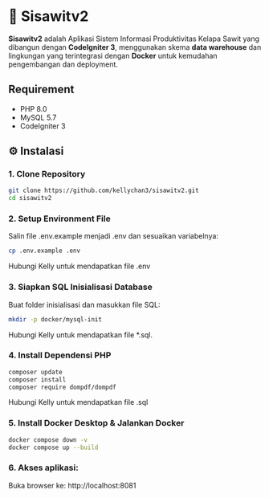 # 🌴 Sisawitv2

**Sisawitv2** adalah Aplikasi Sistem Informasi Produktivitas Kelapa Sawit yang dibangun dengan **CodeIgniter 3**, menggunakan skema **data warehouse** dan lingkungan yang terintegrasi dengan **Docker** untuk kemudahan pengembangan dan deployment.

## Requirement
- PHP 8.0
- MySQL 5.7
- CodeIgniter 3

## ⚙️ Instalasi

### 1. Clone Repository

```bash
git clone https://github.com/kellychan3/sisawitv2.git
cd sisawitv2
```

### 2. Setup Environment File
Salin file .env.example menjadi .env dan sesuaikan variabelnya:
```bash
cp .env.example .env
```
Hubungi Kelly untuk mendapatkan file .env

### 3. Siapkan SQL Inisialisasi Database
Buat folder inisialisasi dan masukkan file SQL:
```bash
mkdir -p docker/mysql-init
```
Hubungi Kelly untuk mendapatkan file *.sql.

### 4. Install Dependensi PHP
```bash
composer update
composer install
composer require dompdf/dompdf
```
Hubungi Kelly untuk mendapatkan file .sql

### 5. Install Docker Desktop & Jalankan Docker
```bash
docker compose down -v
docker compose up --build
```

### 6. Akses aplikasi:
Buka browser ke: http://localhost:8081
